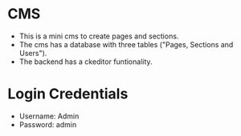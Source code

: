 # CMS
- This is a mini cms to create pages and sections.
- The cms has a database with three tables ("Pages, Sections and Users").
- The backend has a ckeditor funtionality.
# Login Credentials
- Username: Admin
- Password: admin
